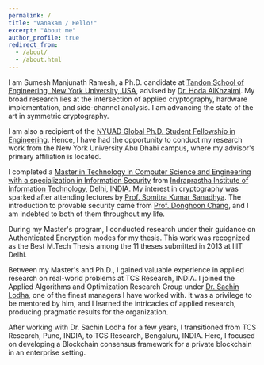 ```yaml
---
permalink: /
title: "Vanakam / Hello!"
excerpt: "About me"
author_profile: true
redirect_from: 
  - /about/
  - /about.html
---
```


I am Sumesh Manjunath Ramesh, a Ph.D. candidate at [Tandon School of Engineering, New York University, USA](https://engineering.nyu.edu/), advised by [Dr. Hoda AlKhzaimi](https://www.linkedin.com/in/dr-hoda-a-alkhzaimi-b36a3910b/). My broad research lies at the intersection of applied cryptography, hardware implementation, and side-channel analysis. I am advancing the state of the art in symmetric cryptography.

I am also a recipient of the [NYUAD Global Ph.D. Student Fellowship in Engineering](https://nyuad.nyu.edu/en/admissions/graduate/global-phd-student-fellowships-in-engineering.html). Hence, I have had the opportunity to conduct my research work from the New York University Abu Dhabi campus, where my advisor's primary affiliation is located.

I completed a [Master in Technology in Computer Science and Engineering with a specialization in Information Security](https://www.iiitd.ac.in/academics/mtech/info-sec) from [Indraprastha Institute of Information Technology, Delhi, INDIA](https://www.iiitd.ac.in/). My interest in cryptography was sparked after attending lectures by [Prof. Somitra Kumar Sanadhya](https://www.linkedin.com/in/somitra-sanadhya-4556a41/). The introduction to provable security came from [Prof. Donghoon Chang](http://www.donghoon.us/), and I am indebted to both of them throughout my life.

During my Master's program, I conducted research under their guidance on Authenticated Encryption modes for my thesis. This work was recognized as the Best M.Tech Thesis among the 11 theses submitted in 2013 at IIIT Delhi.

Between my Master's and Ph.D., I gained valuable experience in applied research on real-world problems at TCS Research, INDIA. I joined the Applied Algorithms and Optimization Research Group under [Dr. Sachin Lodha](https://www.linkedin.com/in/sachin-lodha-8ba2991/), one of the finest managers I have worked with. It was a privilege to be mentored by him, and I learned the intricacies of applied research, producing pragmatic results for the organization.

After working with Dr. Sachin Lodha for a few years, I transitioned from TCS Research, Pune, INDIA, to TCS Research, Bengaluru, INDIA. Here, I focused on developing a Blockchain consensus framework for a private blockchain in an enterprise setting.
